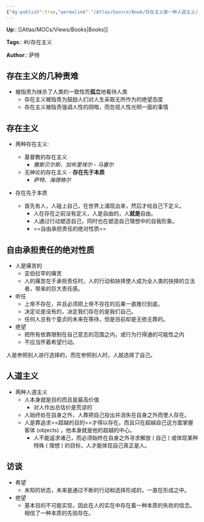 ```yaml
---
{"dg-publish":true,"permalink":"/Atlas/Source/Book/存在主义是一种人道主义/"}
---
```



**Up**:: [[Atlas/MOCs/Views/Books\|Books]]

**Tags**:: #t/存在主义

**Author**:: 萨特

## 存在主义的几种责难

- 被指责为抹杀了人类的一致性而**孤立**地看待人类
	- 存在主义被指责为鼓励人们对人生采取无所作为的绝望态度
	- 存在主义被指责强调人性的阴暗，而忽视人性光明一面的事情

## 存在主义

- 两种存在主义: 
	- 基督教的存在主义
		- *雅斯贝尔斯*、*加布里埃尔 - 马塞尔*
	- 无神论的存在主义 - **存在先于本质**
		- *萨特*、*海德格尔*

- 存在先于本质
	- 首先有人，人碰上自己，在世界上涌现出来，然后才给自己下定义。
		- 人在存在之前没有定义，人是自由的，人**就是**自由。
		- 人通过行动塑造自己，同时也在塑造自己理想中的自我形象。
		- ==自由承担责任的绝对性质==

## 自由承担责任的绝对性质

- 人是痛苦的
	- 亚伯拉罕的痛苦
	- 人的痛苦在于承担责任时，人的行动和抉择使人成为全人类的抉择的立法者，带来的巨大责任感。
- 听任
	- 上帝不存在，并且必须把上帝不存在的后果一直推衍到底。 
	- 决定论是没有的，决定我们存在的是我们自己。
	- 任何人总有个童贞的未来在等待，但是目前却是无依无靠的。
- 绝望
	- 把所有依靠限制在自己意志的范围之内，或行为行得通的可能性之内
	- 不应当怀着希望行动。

人是参照别人进行选择的，而在参照别人时，人就选择了自己。

## 人道主义

- 两种人道主义
	- 人本身就是目的而且是最高价值
		- 对人作出总估价是荒谬的
	- 人始终处在自身之外，人靠把自己投出并消失在自身之外而使人存在。
	- 人是靠追求==超越的目的==才得以存在。而且只在超越自己这方面掌握客体 (objects) ，他本身就是他的超越的中心。
		- 人不能返求诸己，而必须始终在自身之外寻求解放 ( 自己 ) 或体现某种特殊 ( 理想 ) 的目标，人才能体现自己真正是人。

## 访谈

- 希望
    - 未知的状态，未来是通过不断的行动和选择形成的，一直在形成之中。
- 绝望
    - 基本目的不可能实现，因此在人的实在中存在着一种本质的失败的信念。相信了一种本质的先验存在。
